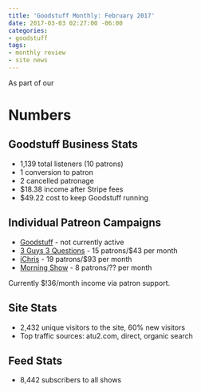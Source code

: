 ```yaml
---
title: 'Goodstuff Monthly: February 2017'
date: 2017-03-03 02:27:00 -06:00
categories:
- goodstuff
tags:
- monthly review
- site news
---
```


As part of our 

# Numbers

## Goodstuff Business Stats
* 1,139 total listeners (10 patrons)
* 1 conversion to patron
* 2 cancelled patronage
* $18.38 income after Stripe fees
* $49.22 cost to keep Goodstuff running

## Individual Patreon Campaigns
* [Goodstuff](https://www.patreon.com/goodstuff) - not currently active
* [3 Guys 3 Questions](https://www.patreon.com/3g3q) - 15 patrons/$43 per month
* [iChris](https://www.patreon.com/ichris) - 19 patrons/$93 per month
* [Morning Show](https://www.patreon.com/morningshow) - 8 patrons/?? per month

Currently $!36/month income via patron support.

## Site Stats
* 2,432 unique visitors to the site, 60% new visitors
* Top traffic sources: atu2.com, direct, organic search

## Feed Stats
* 8,442 subscribers to all shows
